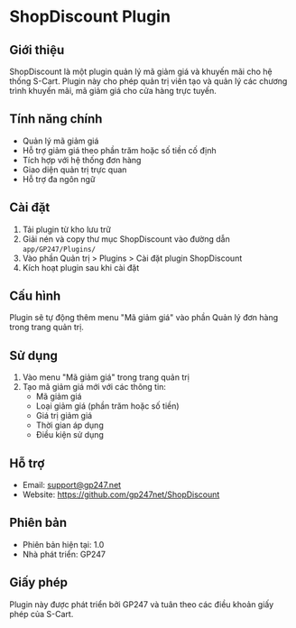 # ShopDiscount Plugin

## Giới thiệu
ShopDiscount là một plugin quản lý mã giảm giá và khuyến mãi cho hệ thống S-Cart. Plugin này cho phép quản trị viên tạo và quản lý các chương trình khuyến mãi, mã giảm giá cho cửa hàng trực tuyến.

## Tính năng chính
- Quản lý mã giảm giá
- Hỗ trợ giảm giá theo phần trăm hoặc số tiền cố định
- Tích hợp với hệ thống đơn hàng
- Giao diện quản trị trực quan
- Hỗ trợ đa ngôn ngữ


## Cài đặt
1. Tải plugin từ kho lưu trữ
2. Giải nén và copy thư mục ShopDiscount vào đường dẫn `app/GP247/Plugins/`
3. Vào phần Quản trị > Plugins > Cài đặt plugin ShopDiscount
4. Kích hoạt plugin sau khi cài đặt

## Cấu hình
Plugin sẽ tự động thêm menu "Mã giảm giá" vào phần Quản lý đơn hàng trong trang quản trị.

## Sử dụng
1. Vào menu "Mã giảm giá" trong trang quản trị
2. Tạo mã giảm giá mới với các thông tin:
   - Mã giảm giá
   - Loại giảm giá (phần trăm hoặc số tiền)
   - Giá trị giảm giá
   - Thời gian áp dụng
   - Điều kiện sử dụng

## Hỗ trợ
- Email: support@gp247.net
- Website: https://github.com/gp247net/ShopDiscount

## Phiên bản
- Phiên bản hiện tại: 1.0
- Nhà phát triển: GP247

## Giấy phép
Plugin này được phát triển bởi GP247 và tuân theo các điều khoản giấy phép của S-Cart. 